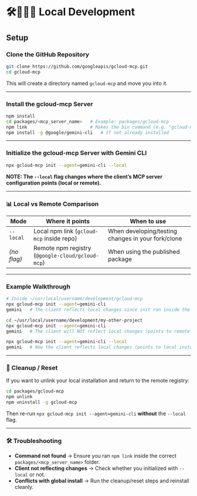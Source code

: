 # 🛠️🚧👨‍💻 Local Development

## Setup

### Clone the GitHub Repository

```bash
git clone https://github.com/googleapis/gcloud-mcp.git
cd gcloud-mcp
```

This will create a directory named `gcloud-mcp` and move you into it.

---

### Install the gcloud-mcp Server

```bash
npm install
cd packages/<mcp_server_name>   # Example: packages/gcloud-mcp
npm link                        # Makes the bin command (e.g. "gcloud-mcp") available globally
npm install -g @google/gemini-cli   # If not already installed
```

---

### Initialize the gcloud-mcp Server with Gemini CLI

```bash
npx gcloud-mcp init --agent=gemini-cli --local
```

**NOTE: The `--local` flag changes where the client’s MCP server configuration points (local or remote).**

---

### 📊 Local vs Remote Comparison

| Mode             | Where it points                           | When to use |
|------------------|-------------------------------------------|-------------|
| `--local`        | Local npm link (`gcloud-mcp` inside repo) | When developing/testing changes in your fork/clone |
| _(no flag)_      | Remote npm registry (`@google-cloud/gcloud-mcp`) | When using the published package |

---

### Example Walkthrough

```bash
# Inside ~/usr/local/username/development/gcloud-mcp
npx gcloud-mcp init --agent=gemini-cli
gemini   # The client reflects local changes since init ran inside the repo

cd ~/usr/local/username/development/my-other-project
npx gcloud-mcp init --agent=gemini-cli
gemini   # The client will NOT reflect local changes (points to remote registry)

npx gcloud-mcp init --agent=gemini-cli --local
gemini   # Now the client reflects local changes (points to local install)
```

---

### 🧹 Cleanup / Reset

If you want to unlink your local installation and return to the remote registry:

```bash
cd packages/gcloud-mcp
npm unlink
npm uninstall -g gcloud-mcp
```

Then re-run `npx gcloud-mcp init --agent=gemini-cli` **without** the `--local` flag.

---

### 🛠️ Troubleshooting

- **Command not found** → Ensure you ran `npm link` inside the correct `packages/<mcp_server_name>` folder.  
- **Client not reflecting changes** → Check whether you initialized with `--local` or not.  
- **Conflicts with global install** → Run the cleanup/reset steps and reinstall cleanly.  
